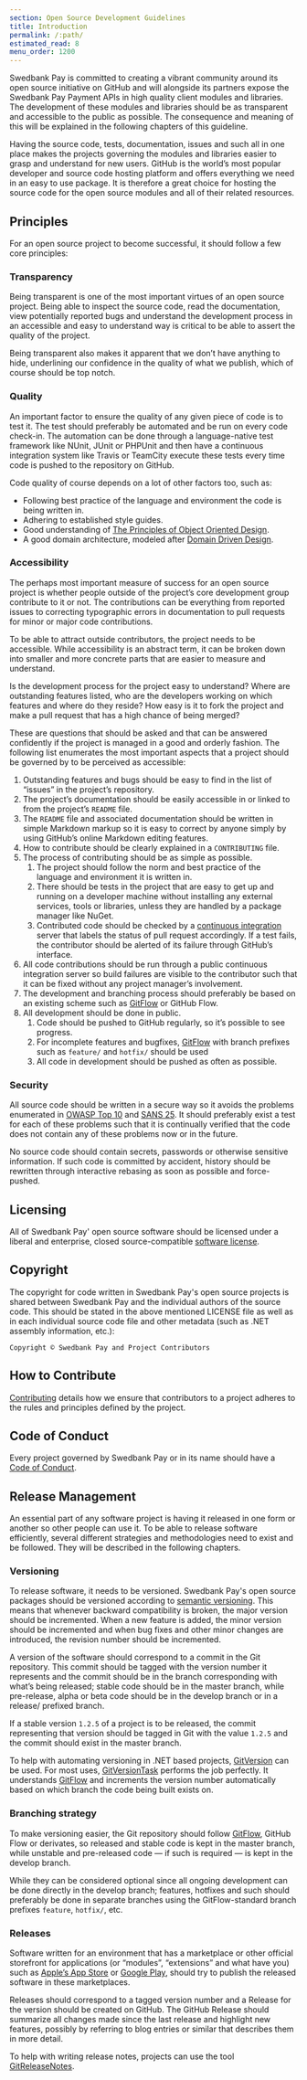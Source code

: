 ```yaml
---
section: Open Source Development Guidelines
title: Introduction
permalink: /:path/
estimated_read: 8
menu_order: 1200
---
```


Swedbank Pay is committed to creating a vibrant community around its open
source initiative on GitHub and will alongside its partners expose the Swedbank
Pay Payment APIs in high quality client modules and libraries. The development
of these modules and libraries should be as transparent and accessible to the
public as possible. The consequence and meaning of this will be explained in
the following chapters of this guideline.

Having the source code, tests, documentation, issues and such all in one place
makes the projects governing the modules and libraries easier to grasp and
understand for new users. GitHub is the world’s most popular developer and
source code hosting platform and offers everything we need in an easy to use
package. It is therefore a great choice for hosting the source code for the
open source modules and all of their related resources.

## Principles

For an open source project to become successful, it should follow a few core
principles:

### Transparency

Being transparent is one of the most important virtues of an open source
project. Being able to inspect the source code, read the documentation, view
potentially reported bugs and understand the development process in an
accessible and easy to understand way is critical to be able to assert the
quality of the project.

Being transparent also makes it apparent that we don’t have anything to hide,
underlining our confidence in the quality of what we publish, which of course
should be top notch.

### Quality

An important factor to ensure the quality of any given piece of code is to
test it. The test should preferably be automated and be run on every code
check-in. The automation can be done through a language-native test framework
like NUnit, JUnit or PHPUnit and then have a continuous integration system like
Travis or TeamCity execute these tests every time code is pushed to the
repository on GitHub.

Code quality of course depends on a lot of other factors too, such as:

*   Following best practice of the language and environment the code is being
    written in.
*   Adhering to established style guides.
*   Good understanding of
    [The Principles of Object Oriented Design][principles-of-object-oriented-design].
*   A good domain architecture, modeled after
    [Domain Driven Design][domain-driven-design].

### Accessibility

The perhaps most important measure of success for an open source project is
whether people outside of the project’s core development group contribute to
it or not. The contributions can be everything from reported issues to
correcting typographic errors in documentation to pull requests for minor or
major code contributions.

To be able to attract outside contributors, the project needs to be
accessible. While accessibility is an abstract term, it can be broken
down into smaller and more concrete parts that are easier to measure and
understand.

Is the development process for the project easy to understand? Where are
outstanding features listed, who are the developers working on which features
and where do they reside? How easy is it to fork the project and make a pull
request that has a high chance of being merged?

These are questions that should be asked and that can be answered confidently
if the project is managed in a good and orderly fashion. The following list
enumerates the most important aspects that a project should be governed by to
be perceived as accessible:

1.  Outstanding features and bugs should be easy to find in the list of “issues”
    in the project’s repository.
2.  The project’s documentation should be easily accessible in or linked to from
    the project’s `README` file.
3.  The `README` file and associated documentation should be written in simple
    Markdown markup so it is easy to correct by anyone simply by
    using GitHub’s online Markdown editing features.
4.  How to contribute should be clearly explained in a `CONTRIBUTING` file.
5.  The process of contributing should be as simple as possible.
    1.  The project should follow the norm and best practice of the language and
        environment it is written in.
    2.  There should be tests in the project that are easy to get up and running
        on a developer machine without installing any external services, tools
        or libraries, unless they are handled by a package manager like NuGet.
    3.  Contributed code should be checked by a
        [continuous integration][continuous-integration] server that labels the
        status of pull request accordingly. If a test fails, the contributor
        should be alerted of its failure through GitHub’s interface.
6.  All code contributions should be run through a public continuous integration
    server so build failures are visible to the contributor such that it can be
    fixed without any project manager’s involvement.
7.  The development and branching process should preferably be based on an
    existing scheme such as [GitFlow][gitflow] or GitHub Flow.
8.  All development should be done in public.
    1.  Code should be pushed to GitHub regularly, so it’s possible to see
        progress.
    2.  For incomplete features and bugfixes, [GitFlow][gitflow] with branch
        prefixes such as `feature/` and `hotfix/` should be used
    3.  All code in development should be pushed as often as possible.

### Security

All source code should be written in a secure way so it avoids the problems
enumerated in [OWASP Top 10][owasp-top-10] and [SANS 25][sans-25]. It should
preferably exist a test for each of these problems such that it is continually
verified that the code does not contain any of these problems now or in the
future.

No source code should contain secrets, passwords or otherwise sensitive
information. If such code is committed by accident, history should be
rewritten through interactive rebasing as soon as possible and force-pushed.

## Licensing

All of Swedbank Pay' open source software should be licensed under a liberal and
enterprise, closed source-compatible [software license][software-license].

## Copyright

The copyright for code written in Swedbank Pay's open source projects is shared
between Swedbank Pay and the individual authors of the source code. This should
be stated in the above mentioned LICENSE file as well as in each individual
source code file and other metadata (such as .NET assembly information, etc.):

`Copyright © Swedbank Pay and Project Contributors`

## How to Contribute

[Contributing][contributing] details how we ensure that contributors to a
project adheres to the rules and principles defined by the project.

## Code of Conduct

Every project governed by Swedbank Pay or in its name should have a
[Code of Conduct][code-of-conduct].

## Release Management

An essential part of any software project is having it released in one form or
another so other people can use it. To be able to release software efficiently,
several different strategies and methodologies need to exist and be followed.
They will be described in the following chapters.

### Versioning

To release software, it needs to be versioned. Swedbank Pay's open source
packages should be versioned according to [semantic
versioning][semantic-versioning]. This means that whenever backward
compatibility is broken, the major version should be incremented. When a new
feature is added, the minor version should be incremented and when bug fixes and
other minor changes are introduced, the revision number should be incremented.

A version of the software should correspond to a commit in the Git repository.
This commit should be tagged with the version number it represents and the
commit should be in the branch corresponding with what’s being released;
stable code should be in the master branch, while pre-release, alpha or beta
code should be in the develop branch or in a release/ prefixed branch.

If a stable version `1.2.5` of a project is to be released, the commit
representing that version should be tagged in Git with the value `1.2.5`
and the commit should exist in the master branch.

To help with automating versioning in .NET based projects,
[GitVersion][git-version] can be used. For most uses,
[GitVersionTask][gitversion-task] performs the job perfectly.
It understands [GitFlow][gitflow] and increments the version number
automatically based on which branch the code being built exists on.

### Branching strategy

To make versioning easier, the Git repository should follow [GitFlow][gitflow],
GitHub Flow or derivates, so released and stable code is kept in
 the master branch, while unstable and pre-released code
  — if such is required — is kept in the develop branch.

While they can be considered optional since all ongoing development can be
done directly in the develop branch; features, hotfixes and such should
preferably be done in separate branches using the GitFlow-standard branch
prefixes `feature`, `hotfix/`, etc.

### Releases

Software written for an environment that has a marketplace or other
official storefront for applications
(or “modules”, “extensions” and what have you) such as
[Apple’s App Store][apple-app-store] or [Google Play][google-play],
should try to publish the released software in these marketplaces.

Releases should correspond to a tagged version number and a Release
for the version should be created on GitHub. The GitHub Release should
summarize all changes made since the last release and highlight new features,
possibly by referring to blog entries or similar that describes them in more
detail.

To help with writing release notes, projects can use the tool
[GitReleaseNotes][git-release-notes].

[apple-app-store]: https://appstore.com/
[code-of-conduct]: /resources/development-guidelines/code-of-conduct
[continuous-integration]: https://en.wikipedia.org/wiki/Continuous_integration
[contributing]: /resources/development-guidelines/contributing
[domain-driven-design]: https://martinfowler.com/tags/domain%20driven%20design.html
[git-release-notes]: https://github.com/GitTools/GitReleaseNotes
[git-version]: https://github.com/GitTools/GitVersion
[gitflow]: https://www.atlassian.com/git/tutorials/comparing-workflows/gitflow-workflow/
[gitversion-task]: https://www.nuget.org/packages/GitVersionTask
[google-play]: https://play.google.com/store
[owasp-top-10]: https://owasp.org/www-project-top-ten/
[principles-of-object-oriented-design]: https://wiki.c2.com/?PrinciplesOfObjectOrientedDesign
[sans-25]: https://www.sans.org/top25-software-errors/
[semantic-versioning]: https://semver.org/
[software-license]: /resources/development-guidelines/license

